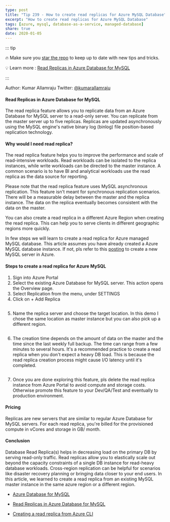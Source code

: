 ```yaml
---
type: post
title: "Tip 239 - How to create read replicas for Azure MySQL Database"
excerpt: "How to create read replicas for Azure MySQL Database"
tags: [azure, mysql, database-as-a-service, managed-database]
share: true
date: 2020-01-05
---
```



::: tip

:fire: Make sure you [star the repo](http://azuredev.tips?WT.mc_id=azure-azuredevtips-azureappsdev) to keep up to date with new tips and tricks.

:bulb: Learn more :  [Read Replicas in Azure Database for MySQL](https://docs.microsoft.com/en-us/azure/mysql/concepts-read-replicas?WT.mc_id=docs-azuredevtips-azureappsdev)

:::

Author: Kumar Allamraju
Twitter: [@kumarallamraju](https://twitter.com/kumarallamraju)


#### Read Replicas in Azure Database for MySQL
 

The read replica feature allows you to replicate data from an Azure Database for MySQL server to a read-only server. You can replicate from the master server up to five replicas. Replicas are updated asynchronously using the MySQL engine's native binary log (binlog) file position-based replication technology. 

#### Why would I need read replica?

The read replica feature helps you to improve the performance and scale of read-intensive workloads. Read workloads can be isolated to the replica instances, while write workloads can be directed to the master instance. A common scenario is to have BI and analytical workloads use the read replica as the data source for reporting.

Please note that the read replica feature uses MySQL asynchronous replication. This feature isn't meant for synchronous replication scenarios. There will be a measurable delay between the master and the replica instance. The data on the replica eventually becomes consistent with the data on the master. 

You can also create a read replica in a different Azure Region when creating the read replica. This can help you to serve clients in different geographic regions more quickly.  


In few steps we will learn to create a read replica for Azure managed MySQL database. This article assumes you have already created a Azure MySQL database instance. If not, pls refer to this [posting](https://microsoft.github.io/AzureTipsAndTricks/blog/tip219.html?WT.mc_id=docs-azuredevtips-azureappsdev) to create a new MySQL server in Azure.

#### Steps to create a read replica for Azure MySQL

1. Sign into Azure Portal
2. Select the existing Azure Database for MySQL server. This action opens the Overview page.
3. Select Replication from the menu, under SETTINGS
4. Click on + Add Replica

<img :src="$withBase('/files/azure-mysql-replicas-file1.jpg')">

5. Name the replica server and choose the target location. In this demo I chose the same location as master instance but you can also pick up a different region.

<img :src="$withBase('/files/azure-mysql-replicas-file2.jpg')">

6. The creation time depends on the amount of data on the master and the time since the last weekly full backup. The time can range from a few minutes to several hours. It's a recommended practice to create a read replica when you don't expect a heavy DB load. This is because the read replica creation process might cause I/O latency until it's completed.

<img :src="$withBase('/files/azure-mysql-replicas-file3.jpg')">

7. Once you are done exploring this feature, pls delete the read replica instance from Azure Portal to avoid compute and storage costs. Otherwise promote this feature to your Dev/QA/Test and eventually to production environment.

#### Pricing
Replicas are new servers that are similar to regular Azure Database for MySQL servers. For each read replica, you're billed for the provisioned compute in vCores and storage in GB/ month.

#### Conclusion

Database Read Replica(s) helps in decreasing load on the primary DB by serving read-only traffic. Read replicas allow you to elastically scale out beyond the capacity constraints of a single DB instance for read-heavy database workloads. Cross-region replication can be helpful for scenarios like disaster recovery planning or bringing data closer to your end users. In this article, we learned to create a read replica from an existing MySQL master instance in the same azure region or a different region. 

* [Azure Database for MySQL](https://docs.microsoft.com/en-us/azure/mysql?WT.mc_id=docs-azuredevtips-azureappsdev)

* [Read Replicas in Azure Database for MySQL](https://docs.microsoft.com/en-us/azure/mysql/concepts-read-replicas?WT.mc_id=docs-azuredevtips-azureappsdev)

* [Creating a read replica from Azure CLI](https://docs.microsoft.com/en-us/azure/mysql/howto-read-replicas-cli?WT.mc_id=docs-azuredevtips-azureappsdev)










